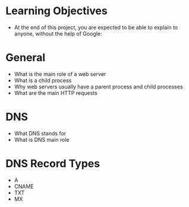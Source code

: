 # Learning Objectives
* At the end of this project, you are expected to be able to explain to anyone, without the help of Google:

# General
* What is the main role of a web server
* What is a child process
* Why web servers usually have a parent process and child processes
* What are the main HTTP requests
# DNS
* What DNS stands for
* What is DNS main role
# DNS Record Types
* A
* CNAME
* TXT
* MX